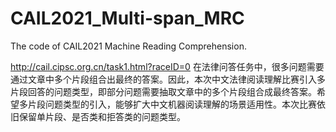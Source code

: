 # CAIL2021_Multi-span_MRC
The code of CAIL2021 Machine Reading Comprehension.

http://cail.cipsc.org.cn/task1.html?raceID=0
在法律问答任务中，很多问题需要通过文章中多个片段组合出最终的答案。因此，本次中文法律阅读理解比赛引入多片段回答的问题类型，即部分问题需要抽取文章中的多个片段组合成最终答案。希望多片段问题类型的引入，能够扩大中文机器阅读理解的场景适用性。本次比赛依旧保留单片段、是否类和拒答类的问题类型。
